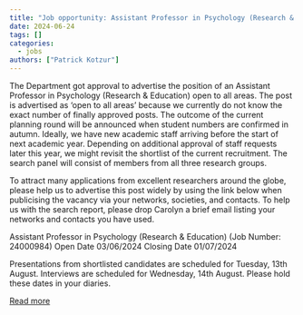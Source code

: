 ```yaml
---
title: "Job opportunity: Assistant Professor in Psychology (Research & Education)"
date: 2024-06-24
tags: []
categories:
  - jobs
authors: ["Patrick Kotzur"]
---
```


The Department got approval to advertise the position of an Assistant Professor in Psychology (Research & Education) open to all areas. The post is advertised as ‘open to all areas’ because we currently do not know the exact number of finally approved posts. The outcome of the current planning round will be announced when student numbers are confirmed in autumn. Ideally, we have new academic staff arriving before the start of next academic year. Depending on additional approval of staff requests later this year, we might revisit the shortlist of the current recruitment. The search panel will consist of members from all three research groups.
   
  To attract many applications from excellent researchers around the globe, please help us to advertise this post widely by using the link below when publicising the vacancy via your networks, societies, and contacts. To help us with the search report, please drop Carolyn a brief email listing your networks and contacts you have used.
   
  Assistant Professor in Psychology (Research & Education)  (Job Number: 24000984)
  Open Date 03/06/2024
  Closing Date 01/07/2024 
  
  Presentations from shortlisted candidates are scheduled for Tuesday, 13th August.
  Interviews are scheduled for Wednesday, 14th August.
  Please hold these dates in your diaries.
  
[Read more](https://durham.taleo.net/careersection/du_ext/jobdetail.ftl?job=24000984&tz=GMT%2B01%3A00&tzname=Europe%2FLondon)
